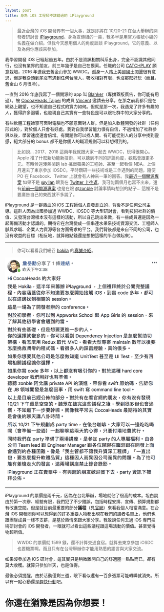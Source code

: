 ```yaml
---
layout: post
title: 身為 iOS 工程師不該錯過的 iPlayground
---
```

> 最近台灣的 iOS 開發界有一個大事，就是即將在 10/20-21 在台大舉辦的開發者研討會 [iPlayground](https://iplayground.io)。身為宣傳組的一員，我多半是用官方帳號小編的名義在做介紹。但我今天想用個人的角度談談 iPlayground，它的意義、以及為何你應該來參加。

我學習開發 iOS 已經超過五年。由於不是資訊相關科系出身，完全不認識其他同行，也沒有業界的朋友，前三年幾乎是自己在摸索。任職的公司 [CATCHPLAY](https://www.catchplay.com/) 願意栽培，2016 年送我去舊金山參加 WWDC。孤身一人踏上美國國土闖盪很有意思，但是我從頭到尾沒有遇到任何台灣人，吸收相對有限，也沒那麼好玩（而且，舊金山 6 月很冷）。

一直到 2016 年底我寫了一個開源的 app 叫 [Blahker](https://github.com/ethanhuang13/blahker)（專擋蓋版廣告，你可能有用過）。被 [CocoaHeads Taipei](https://www.facebook.com/groups/cocoaheads.taipei/) 的成員 [Vincent](https://www.facebook.com/oobe.tw) 邀請去分享。在那之前我都只是在網路上觀望，也不知道自己程式的實力如何。但就是那一次，我遇見了許多有趣的人，獲得許多迴響，也發現自己其實有一些特色是可以跟社群中的大家分享的。

有些軟體工程師寧可面對電腦也不願意面對人群。但是加入軟體開發的社群（任何形式的），對於個人只會有好處。我對自我學習能力很有自信，不過增加了社群參與以後，學習速度還會倍增。有問題你可以找人問、有可能從別人的分享中找到靈感，絕大部分的 bonus 都不是你個人的職涯規劃可以料想得到的。

> 比如說... 2017、2018 這兩年我就跟大家一起去 WWDC，玩得很開心。Apple 推了什麼新功能新技術，可以聽到不同的評論角度，觀點會跟更多元。有時候還湊熱鬧跑 lab 挑戰蘋果的工程師、甚至一起看個 NBA。上個月還去了東京參加 iOSDC。平時鑽研一些技術或是工作遇到的問題，隨便 PO 在 Facebook、Twitter 上就會有人神來一筆的回答。我[最近一個開源專案](https://github.com/ethanhuang13/CupertinoJWT) 如果不是 [@yllan](https://twitter.com/yllan) 跟我在 [Twitter 上往返](https://twitter.com/yllan/status/1028232124124385280)，我可能兩個月也寫不出來。還有[前前一個開源專案](https://github.com/ethanhuang13/knil) 也是在跟 [@zonble](https://twitter.com/zonble) 討論事情時想到的點子... 這裡不是要廣告自己的東西就不多說了。

iPlayground 是一群熱血的 iOS 工程師個人自發創立的，背後不是任何公司主導。這群人因為出國參加過 WWDC、iOSDC 等大型研討會，看到技術社群的價值、又發現台灣根本沒有這樣的活動，所以自己跳出來做，有一些成員還是因為一起籌備活動才認識的。期待它在台灣變成一個串連水果系技術資源交流、工程師人脈與求職、企業人力資源等各方面需求的平台。我們背後都是來自不同的公司，也沒有收益的目標（相反地，就算賠點錢還是想把這樣的平台做起來）。

---
> 你可以看看我們總召 [hokila](https://www.facebook.com/hokilaj) 的[真誠介紹](https://www.facebook.com/groups/cocoaheads.taipei/permalink/1892883187464626/)。

![iPlayground by Hokila](/assets/img/2018-10-01-iplayground-hokila.png)

---
iPlayground 的票價是兩千元，因為在台北舉辦，場地就佔了很高的成本。坦白說由於第一次辦、經驗有限，我們犯了不少錯誤，包括時程安排、宣傳、預算規劃都有改進空間。但是就目前最重要的部分**議程**（見[官網](https://iplayground.io)）來看我個人相當滿意。在台灣 iOS 開發圈你可以想得到的許多重要人物都出現在我們的講者名單上，他們也跟團隊成員一樣不支薪，是基於熱情來跟大家分享。我敢說任何去過 iOS 專門技術研討會的 iOS 開發者，一眼就可以看出這些議程跟這場活動的價值。甚至覺得物超所值。

> WWDC 的票價就 1599 鎂，還不計算交通食宿。就算去東京參加 iOSDC 也要機票啊。而且只有在台灣舉辦你才能用熟悉的語言與大家交流。

如果沒參加過 iOS 研討會，這其實只是稍微離開自己的舒適圈一點點而已，卻有莫大收穫。就算只參加半天，也是值得。

最後必須提醒，由於活動僅剩三週，眼下看似還有一百多張票可能轉瞬就消失。所以有一點心動還是[趕快行動](https://iplayground.kktix.cc/events/iplayground2018)吧。

# **你還在猶豫是因為你想要！**